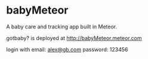 # babyMeteor
A baby care and tracking app built in Meteor.

gotbaby? is deployed at http://babyMeteor.meteor.com

login with
email: alex@gb.com
password: 123456
